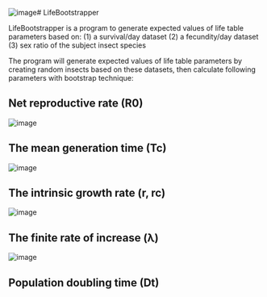 ![image](https://github.com/TermCIC/LifeBootstrapper/assets/32321661/ba0c2089-0388-4cf4-98bf-5df133a38dc2)# LifeBootstrapper

LifeBootstrapper is a program to generate expected values of life table parameters based on:
(1) a survival/day dataset
(2) a fecundity/day dataset
(3) sex ratio of the subject insect species

The program will generate expected values of life table parameters by creating random insects based on these datasets,
then calculate following parameters with bootstrap technique:

## Net reproductive rate (R0)
![image](https://github.com/TermCIC/LifeBootstrapper/assets/32321661/8aa84f59-056a-4c89-92d6-40fd0f6243d9)

## The mean generation time (Tc)
![image](https://github.com/TermCIC/LifeBootstrapper/assets/32321661/c338710c-08de-41ab-980c-492cc7b3b949)

## The intrinsic growth rate (r, rc)
![image](https://github.com/TermCIC/LifeBootstrapper/assets/32321661/04e2f492-8109-4874-97aa-6b0e8ddf11d0)

## The finite rate of increase (λ)
![image](https://github.com/TermCIC/LifeBootstrapper/assets/32321661/735b0f79-13f4-4c04-bad8-cf7b500317b0)

## Population doubling time (Dt)

